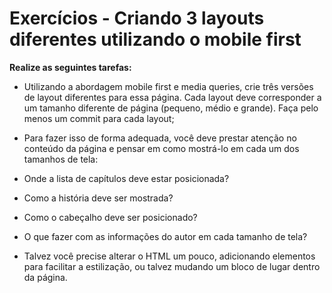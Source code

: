 # Exercícios - Criando 3 layouts diferentes utilizando o mobile first

**Realize as seguintes tarefas:**

* Utilizando a abordagem mobile first e media queries, crie três versões de layout diferentes para essa página. Cada layout deve corresponder a um tamanho diferente de página (pequeno, médio e grande). Faça pelo menos um commit para cada layout;

* Para fazer isso de forma adequada, você deve prestar atenção no conteúdo da página e pensar em como mostrá-lo em cada um dos tamanhos de tela:

* Onde a lista de capítulos deve estar posicionada?
* Como a história deve ser mostrada?
* Como o cabeçalho deve ser posicionado?
* O que fazer com as informações do autor em cada tamanho de tela?

* Talvez você precise alterar o HTML um pouco, adicionando elementos para facilitar a estilização, ou talvez mudando um bloco de lugar dentro da página.

